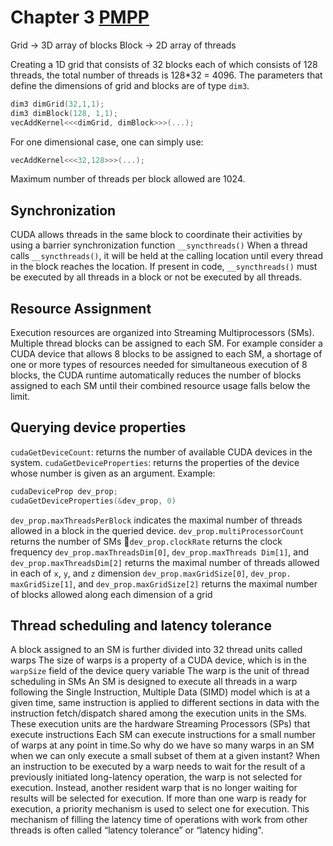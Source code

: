 # Chapter 3 [PMPP](obsidian://open?vault=uni&file=100-days-of-cuda%2FPMPP-3rd-Edition.pdf)
Grid -> 3D array of blocks 
Block -> 2D array of threads

Creating a 1D grid that consists of 32 blocks each of which consists of 128 threads, the total number of threads is 128\*32 = 4096. The parameters that define the dimensions of grid and blocks are of type `dim3`.
```cpp
dim3 dimGrid(32,1,1);
dim3 dimBlock(128, 1,1);
vecAddKernel<<<dimGrid, dimBlock>>>(...);
```

For one dimensional case, one can simply use:
```cpp
vecAddKernel<<<32,128>>>(...);
```

Maximum number of threads per block allowed are 1024.

## Synchronization
CUDA allows threads in the same block to coordinate their activities by using a barrier synchronization function ``__syncthreads()``
When a thread calls `__syncthreads()`, it will be held at the calling location until every thread in the block reaches the location. If present in code, `__syncthreads()` must be executed by all threads in a block or not be executed by all threads.
## Resource Assignment
Execution resources are organized into Streaming Multiprocessors (SMs). Multiple thread blocks can be assigned to each SM. For example consider a CUDA device that allows 8 blocks to be assigned to each SM, a shortage of one or more types of resources needed for simultaneous execution of 8 blocks, the CUDA runtime automatically reduces the number of blocks assigned to each SM until their combined resource usage falls below the limit. 
## Querying device properties

`cudaGetDeviceCount`: returns the number of available CUDA devices in the system.
`cudaGetDeviceProperties`: returns the properties of the device whose number is given as an argument. Example: 
```cpp
cudaDeviceProp dev_prop;
cudaGetDeviceProperties(&dev_prop, 0)
```

`dev_prop.maxThreadsPerBlock` indicates the maximal number of threads allowed in a block in the queried device.
`dev_prop.multiProcessorCount` returns the number of SMs
`dev_prop.clockRate` returns the clock frequency
`dev_prop.maxThreadsDim[0]`, `dev_prop.maxThreads Dim[1]`, and `dev_prop.maxThreadsDim[2]` returns the maximal number of threads allowed in each of `x`, `y`, and `z` dimension 
`dev_prop.maxGridSize[0]`, `dev_prop. maxGridSize[1]`, and `dev_prop.maxGridSize[2]` returns the maximal number of blocks allowed along each dimension of a grid
## Thread scheduling and latency tolerance 
A block assigned to an SM is further divided into 32 thread units called warps 
The size of warps is a property of a CUDA device, which is in the `warpSize` field of the device query variable
The warp is the unit of thread scheduling in SMs
An SM is designed to execute all threads in a warp following the Single Instruction, Multiple Data (SIMD) model which is at a given time, same instruction is applied to different sections in data with the instruction fetch/dispatch shared among the execution units in the SMs. These execution units are the hardware Streaming Processors (SPs) that execute instructions
Each SM can execute instructions for a small number of warps at any point in time.So why do we have so many warps in an SM when we can only execute a small subset of them at a given instant? When an instruction to be executed by a warp needs to wait for the result of a previously initiated long-latency operation, the warp is not selected for execution. Instead, another resident warp that is no longer waiting for results will be selected for execution. If more than one warp is ready for execution, a priority mechanism is used to select one for execution. This mechanism of filling the latency time of operations with work from other threads is often called “latency tolerance” or “latency hiding".